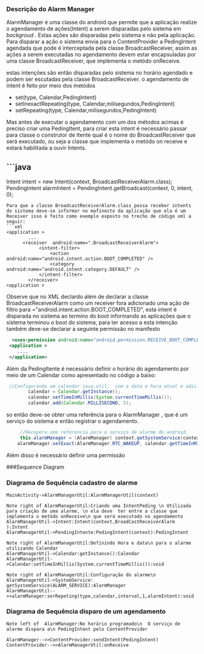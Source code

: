 <script src="mermaid.min.js"></script>
<script>mermaid.initialize({startOnLoad:true});</script>
### Descrição do Alarm Manager
AlarmManager é uma classe do android que permite que a aplicação realize o agendamento de ações(Intent) a serem disparadas pelo sistema em *backgroud* . Estas ações são disparadas pelo sistema e não pela aplicação. Para disparar a ação o sistema envia para o ContentProvider a PedingIntent agendada que pode é interceptada pela classe BroadcastReceiver,  assim as ações a serem executadas no agendamento devem estar encapsuladas por uma classe BroadcastReceiver, que implementa o metódo onReceive.


estas intenções são então disparadas pelo sistema no horário agendado e podem ser escutadas pela classe BroadcastReceiver.
o agendamento de intent é feito por meio dos metódos
- set(type, Calendar,PedingIntent)
- setInexactRepeating(type, Calendar,milisegundos,PedingIntent)
- setRepeating(type, Calendar,milisegundos,PedingIntent)


Mas antes de executar o agendamento com um dos métodos acimas é preciso criar uma PedingItent, para criar esta intent é necessário passar para classe o construtor de Itente qual é o nome do BroadcastReceiver que será executado, ou seja a classe que implementa o metódo on receive e estará habilitada a ouvir Intents.

## ```java
  Intent   intent                     = new Intent(context, BroadcastReceiverAlarm.class);
  PendingIntent alarmIntent = PendingIntent.getBroadcast(context, 0, intent, 0);
```
Para que a classe BroadcastReceiverAlarm.class possa receber intents do sistema deve-se informar no mafinesto da aplicação que ela é um Receiver isso é feito como exemplo exposto no trecho de código xml a seguir:
```xml
<application >
		...
      <receiver  android:name=".BroadcastReceiverAlarm">
            <intent-filter>
                <action android:name="android.intent.action.BOOT_COMPLETED" />
                <category android:name="android.intent.category.DEFAULT" />
            </intent-filter>
        </receiver>
<application >
```
Observe que no XML declardo além de declarar a classe BroadcastReceiverAlarm como um receiver fora adicionado uma ação de filtro para ="android.intent.action.BOOT_COMPLETED", esta intent é disparada no sistema ao termino do boot informando as aplicações que o sistema terminou o boot do sistema, para ter acesso a esta intenção também deve-se declarar a seguinte permissão no manifesto
```xml
  <uses-permission android:name="android.permission.RECEIVE_BOOT_COMPLETED" />
 <application >
 	....
 </application>
```
Além da PedingItente é necessário definir o horário do agendamento por meio de um Calendar como apresentado no código a baixo:
```java
 //Configurando um calendar java.util,  com a data e hora atual e adicionando  5 segundos.
        calendar = Calendar.getInstance();
        calendar.setTimeInMillis(System.currentTimeMillis());
        calendar.add(Calendar.MILLISECOND, 5);
```



so então deve-se obter uma referência para o AlarmManager , que é um serviço do sistema e então registrar o agendamento.
```java
	 //Recupera uma referencia para o serviço de alarme do android.
	 this.alarmManager = (AlarmManager) context.getSystemService(context.ALARM_SERVICE);
	alarmManager.setExact(AlarmManager.RTC_WAKEUP, calendar.getTimeInMillis(), alarmIntent);

```


Além disso é necessário definir uma permissão


###Sequence Diagram
### Diagrama de Sequência cadastro de alarme
```seq
MainActivity->AlarmManagerUtil:AlarmManagerUtil(context)

Note right of AlarmManagerUtil:Criando uma IntentPeding \n Utilizada para criação de uma alarme, \n ela deve  ter entre a classe que implementa o metódo onReceive\n que será executado no agendamento
AlarmManagerUtil->Intent:Intent(context,BroadCastReceiverAlarm ):Intent
AlarmManagerUtil->PendingIntente:PedingIntent(context):PedingIntent

Note right of AlarmManagerUtil:Definindo Hora e data\n para o alarme utilizando Calendar
AlarmManagerUtil->Calendar:getInstance():Calendar
AlarmManagerUtil->Calendar:setTimeInMillis(System.currentTimeMillis()):void

Note right of AlarmManagerUtil:Configuração do alarme\n
AlarmManagerUtil->SystemService: getSystemService(ALARM_SERVICE):AlarmManager
AlarmManagerUtil-->>alarmManager:serRepeting(type,calendar,interval,1,alarmIntent):void

```

### Diagrama de Sequência disparo de um agendamento

```seq
Note left of  AlarmManager:No horário programado\n  O serviço de alarme dispara a\n PedingIntent pelo ContentProvider

AlarmManager-->>ContentProvider:sendIntent(PedingIntent)
ContentProvider-->>AlarmManagerUtil:onReceive

```


